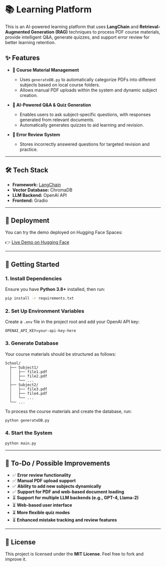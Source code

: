 # 📚 Learning Platform

This is an AI-powered learning platform that uses **LangChain** and **Retrieval-Augmented Generation (RAG)** techniques to process PDF course materials, provide intelligent Q&A, generate quizzes, and support error review for better learning retention.

## ✨ Features

- **📂 Course Material Management**
  - Uses `generateDB.py` to automatically categorize PDFs into different subjects based on local course folders.
  - Allows manual PDF uploads within the system and dynamic subject creation.

- **🤖 AI-Powered Q&A & Quiz Generation**
  - Enables users to ask subject-specific questions, with responses generated from relevant documents.
  - Automatically generates quizzes to aid learning and revision.

- **📌 Error Review System**
  - Stores incorrectly answered questions for targeted revision and practice.

---

## 🛠️ Tech Stack

- **Framework:** [LangChain](https://www.langchain.com/)
- **Vector Database:** ChromaDB  
- **LLM Backend:** OpenAI API
- **Frontend:** Gradio

---

## 🔗 Deployment

You can try the demo deployed on Hugging Face Spaces:

👉 [Live Demo on Hugging Face](https://huggingface.co/spaces/acs107102/Learning_Platform_RAG)

---

## 🚀 Getting Started

### 1️. Install Dependencies

Ensure you have **Python 3.8+** installed, then run:

```bash
pip install -r requirements.txt
```

### 2. Set Up Environment Variables

Create a `.env` file in the project root and add your OpenAI API key:

```
OPENAI_API_KEY=your-api-key-here
```


### 3. Generate Database

Your course materials should be structured as follows:

```
School/
  ├── Subject1/
  │   ├── file1.pdf
  │   ├── file2.pdf
  │   └── ...
  ├── Subject2/
  │   ├── file3.pdf
  │   ├── file4.pdf
  │   └── ...
  └── ...
```

To process the course materials and create the database, run:

```bash
python generateDB.py
```

### 4. Start the System

```bash
python main.py
```

---

## 📌 To-Do / Possible Improvements

- ✅ **Error review functionality**  
- ✅ **Manual PDF upload support**  
- ✅ **Ability to add new subjects dynamically**  
- ✅ **Support for PDF and web-based document loading**  
- ⏳ **Support for multiple LLM backends (e.g., GPT-4, Llama-2)**  
- ⏳ **Web-based user interface**  
- ⏳ **More flexible quiz modes**  
- ⏳ **Enhanced mistake tracking and review features**  

---

## 📜 License

This project is licensed under the **MIT License**. Feel free to fork and improve it.
